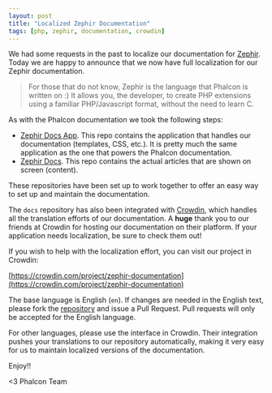 ```yaml
---
layout: post
title: "Localized Zephir Documentation"
tags: [php, zephir, documentation, crowdin]
---
```


We had some requests in the past to localize our documentation for [Zephir](https://zephir-lang.com). Today we are happy to announce that we now have full localization for our Zephir documentation. 

> For those that do not know, Zephir is the language that Phalcon is written on :) It allows you, the developer, to create PHP extensions using a familiar PHP/Javascript format, without the need to learn C.

<!--more-->
As with the Phalcon documentation we took the following steps:

- [Zephir Docs App](https://github.com/phalcon/zephir-docs-app). This repo contains the application that handles our documentation (templates, CSS, etc.). It is pretty much the same application as the one that powers the Phalcon documentation.
- [Zephir Docs](https://github.com/phalcon/zephir-docs). This repo contains the actual articles that are shown on screen (content).

These repositories have been set up to work together to offer an easy way to set up and maintain the documentation.

The `docs` repository has also been integrated with [Crowdin](https://crowdin.com), which handles all the translation efforts of our documentation. A **huge** thank you to our friends at Crowdin for hosting our documentation on their platform. If your application needs localization, be sure to check them out!

If you wish to help with the localization effort, you can visit our project in Crowdin:

[https://crowdin.com/project/zephir-documentation](https://crowdin.com/project/zephir-documentation)

The base language is English (`en`). If changes are needed in the English text, please fork the [repository](https://github.com/phalcon/zephir-docs) and issue a Pull Request. Pull requests will only be accepted for the English language.

For other languages, please use the interface in Crowdin. Their integration pushes your translations to our repository automatically, making it very easy for us to maintain localized versions of the documentation.

Enjoy!!


<3 Phalcon Team

